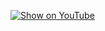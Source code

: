 [![Show on YouTube](https://img.youtube.com/vi/zJp_B-I0GmY/0.jpg)](https://www.youtube.com/watch?v=zJp_B-I0GmY)
